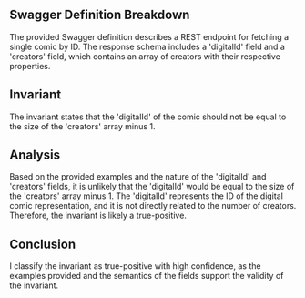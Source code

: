 ## Swagger Definition Breakdown
The provided Swagger definition describes a REST endpoint for fetching a single comic by ID. The response schema includes a 'digitalId' field and a 'creators' field, which contains an array of creators with their respective properties.

## Invariant
The invariant states that the 'digitalId' of the comic should not be equal to the size of the 'creators' array minus 1.

## Analysis
Based on the provided examples and the nature of the 'digitalId' and 'creators' fields, it is unlikely that the 'digitalId' would be equal to the size of the 'creators' array minus 1. The 'digitalId' represents the ID of the digital comic representation, and it is not directly related to the number of creators. Therefore, the invariant is likely a true-positive.

## Conclusion
I classify the invariant as true-positive with high confidence, as the examples provided and the semantics of the fields support the validity of the invariant.

